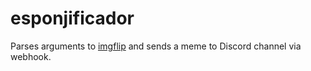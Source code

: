 # esponjificador
Parses arguments to [imgflip](http://imgflip.com/) and sends a meme to Discord channel via webhook.
